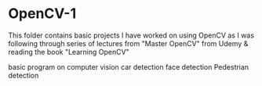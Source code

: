# OpenCV-1
This folder contains basic projects I have worked on using OpenCV as I was following through series of lectures from "Master OpenCV" from Udemy &amp; reading the book "Learning OpenCV"

basic program on computer vision 
   car detection
   face detection
   Pedestrian detection
